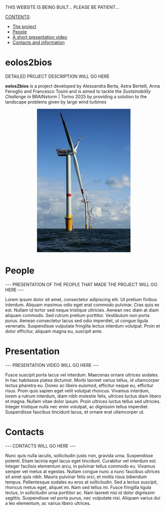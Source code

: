 THIS WEBSITE IS BEING BUILT... PLEASE BE PATIENT...

[CONTENTS](./README.md):
- [The project](./README.md#eolos2bios)
- [People](./README.md#People)
- [A short presentation video](./README.md#Presentation)
- [Contacts and information](./README.md#Contacts)

# eolos2bios

DETAILED PROJECT DESCRIPTION WILL GO HERE

**eolos2bios** is a project developed by Alessandra Berta, Astra Bertelli, Anna Fenoglio and Francesco Tosini and is aimed to tackle the _Sustainability Challenge_ in BRAINstorm | Torino 2025 by providing a solution to the landscape problems given by large wind turbines

<p align="center">
  <img width="300" height="460" src="./imgs/windmill.jpg">
</p>

# People
--- PRESENTATION OF THE PEOPLE THAT MADE THE PROJECT WILL GO HERE ---

Lorem ipsum dolor sit amet, consectetur adipiscing elit. Ut pretium finibus interdum. Aliquam maximus odio eget erat commodo pulvinar. Cras quis ex est. Nullam id tortor sed neque tristique ultricies. Aenean nec diam at diam aliquam commodo. Sed rutrum pretium porttitor. Vestibulum non porta purus. Aenean consectetur lacus sed odio imperdiet, ut congue ligula venenatis. Suspendisse vulputate fringilla lectus interdum volutpat. Proin et dolor efficitur, aliquam magna eu, suscipit ante.

# Presentation
--- PRESENTATION VIDEO WILL GO HERE ---

Fusce suscipit porta lacus vel interdum. Maecenas ornare ultrices sodales. In hac habitasse platea dictumst. Morbi laoreet varius tellus, id ullamcorper lectus pharetra eu. Donec ac libero euismod, efficitur neque eu, efficitur risus. Proin quis sapien eget velit volutpat rhoncus. Vivamus interdum, lorem a rutrum interdum, diam nibh molestie felis, ultrices luctus diam libero et magna. Nullam vitae dolor ipsum. Proin ultrices luctus tellus sed ultricies. Integer tristique nulla nec enim volutpat, ac dignissim tellus imperdiet. Suspendisse faucibus tincidunt lacus, et ornare erat ullamcorper ut.

# Contacts
--- CONTACTS WILL GO HERE ---

Nunc quis nulla iaculis, sollicitudin justo non, gravida urna. Suspendisse potenti. Etiam lacinia eget lacus eget tincidunt. Curabitur vel interdum est. Integer facilisis elementum arcu, in pulvinar tellus commodo eu. Vivamus semper vel metus at egestas. Nullam congue nunc a nunc faucibus ultrices sit amet quis nibh. Mauris pulvinar felis orci, et mollis risus bibendum tempus. Pellentesque sodales eu eros at sollicitudin. Sed a lectus suscipit, rhoncus metus eget, aliquet mi. Nam sed tellus mi. Fusce fringilla ligula lectus, in sollicitudin urna porttitor ac. Nam laoreet nisi id dolor dignissim sagittis. Suspendisse vel porta purus, nec vulputate nisi. Aliquam varius dui a leo elementum, ac varius libero ultrices.
